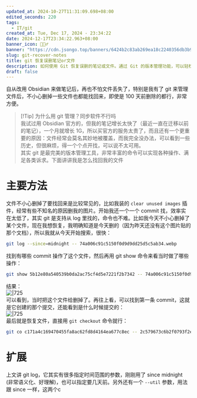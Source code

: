 ```yaml
---
updated_at: 2024-10-27T11:31:09.698+08:00
edited_seconds: 220
tags:
  - IT/git
created_at: Tue, Dec 17, 2024 - 23:34:22
date: 2024-12-17T23:34:22.963+08:00
banner_icon: 🤵🏼‍♂️
banner: "https://cdn.jsongo.top/banners/6424b2c83ab269ea18c2240356db3b9d.jpg"
slug: git-recover-notes
title: git 恢复误删笔记or文件
description: 如何使用 Git 恢复误删的笔记或文件。通过 Git 的版本管理功能，可以轻松找回即使是很久之前删除的文件。文章中提到使用 git log 和 git show 命令来查找和恢复特定文件的历史记录和更改内容。
draft: false
---
```

自从改用 Obsidian 来做笔记后，再也不怕文件丢失了，特别是我有了 git 来管理文件后，不小心删掉一些文件也都能找回来，即使是 100 天前删除的都行，非常方便。
> [!Tip] 为什么用 git 管理？同步软件不行吗  
> 我试过用 Obsidian 官方的，但我的笔记增长太快了（最近一直在迁移以前的笔记），一个月就增长 1G，所以买官方的服务太贵了，而且还有一个更重要的原因：文件经常会莫名其妙地被覆盖，而我完全没办法，可以看到一些历史，但很麻烦，得一个个点开找，可以说不太可用。  
> 其实 git 是最完美的版本管理工具，非常丰富的命令可以实现各种操作、满足各类诉求。下面讲讲我是怎么找回我的文件
# 主要方法
文件不小心删掉了要找回来是比较常见的，比如我装的 `clear unused images` 插件，经常有些不知名的原因删我的图片。开始我还一个一个 commit 找，效率实在太低了，其实 git 是支持从 log 里找的，命令也不难。比如我今天不小心删掉了某个文件，现在我想恢复，我明确知道是今天删的（因为昨天还没有这个图片贴的那个文档），所以我就从今天开始搜索，很快：
```bash
git log --since=midnight -- 74a006c91c5150f0d9d9dd25d5c5ab34.webp
```
找到有哪些 commit 操作了这个文件，然后再用 git show 命令来看当时做了哪些操作：
```bash
git show 5b12e80a540539b0da2ac75cf4d5e7221f2b7342 -- 74a006c91c5150f0d9d9dd25d5c5ab34.webp
```
结果：  
	![|725](b8d263ccb0344bba6e6b225c9df8460f.webp)  
可以看到，当时把这个文件给删掉了。再往上看，可以找到第一条 commit，这就是它创建的那个提交，还能看到是什么时候提交的：  
	![|725](a02930b42d4fe71307622f71ec9c3e6c.webp)  
最后就是恢复文件，直接用 `git checkout` 命令就行：
```bash
git co c171a4c169470455fa8ac62fd8d4164ea677c8ec -- 2c579673c6b2f0793f2e423523cc6fe3.webp
```
# 扩展
上文讲 git log，它其实有很多指定时间范围的参数，刚刚用了 since midnight (非常语义化、好理解)，也可以指定要几天前。另外还有一个 `--util` 参数，用法跟 since 一样，这两个c